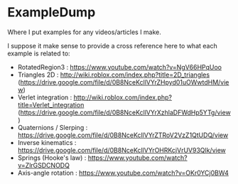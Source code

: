 # ExampleDump
Where I put examples for any videos/articles I make.

I suppose it make sense to provide a cross reference here to what each example is related to:

- RotatedRegion3 : https://www.youtube.com/watch?v=NgV66HPqUoo
- Triangles 2D :  http://wiki.roblox.com/index.php?title=2D_triangles (https://drive.google.com/file/d/0B8NceKcllVYrZHpyd01uOWwtdHM/view)
- Verlet integration :  http://wiki.roblox.com/index.php?title=Verlet_integration (https://drive.google.com/file/d/0B8NceKcllVYrXzhlaDFWdHp5YTg/view)
- Quaternions / Slerping : https://drive.google.com/file/d/0B8NceKcllVYrZTRoV2VzZ1QtUDQ/view
- Inverse kinematics : https://drive.google.com/file/d/0B8NceKcllVYrOHRKcjVrUV93Qlk/view
- Springs (Hooke's law) : https://www.youtube.com/watch?v=ZlrGSDCNODQ
- Axis-angle rotation : https://www.youtube.com/watch?v=OKr0YCj0BW4